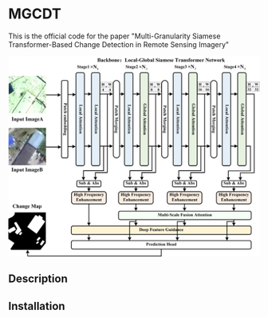 # MGCDT

This is the official code for the paper "Multi-Granularity Siamese Transformer-Based Change Detection in Remote Sensing Imagery"

![](https://github.com/SONGLEI-arch/MGCDT/blob/main/pictures/network.jpg)

## Description



## Installation

